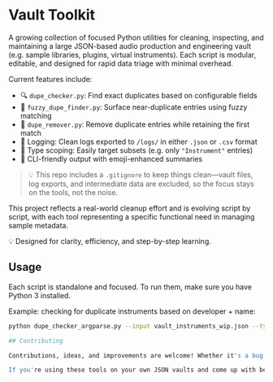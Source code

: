 # Vault Toolkit

A growing collection of focused Python utilities for cleaning, inspecting, and maintaining a large JSON-based audio production and engineering vault (e.g. sample libraries, plugins, virtual instruments). Each script is modular, editable, and designed for rapid data triage with minimal overhead.

Current features include:

- 🔍 `dupe_checker.py`: Find exact duplicates based on configurable fields
- 🧠 `fuzzy_dupe_finder.py`: Surface near-duplicate entries using fuzzy matching
- 🧹 `dupe_remover.py`: Remove duplicate entries while retaining the first match
- 📝 Logging: Clean logs exported to `/logs/` in either `.json` or `.csv` format
- 🎯 Type scoping: Easily target subsets (e.g. only `"Instrument"` entries)
- 🎨 CLI-friendly output with emoji-enhanced summaries
> 💡 This repo includes a `.gitignore` to keep things clean—vault files, log exports, and intermediate data are excluded, so the focus stays on the tools, not the noise.

This project reflects a real-world cleanup effort and is evolving script by script, with each tool representing a specific functional need in managing sample metadata.

💡 Designed for clarity, efficiency, and step-by-step learning.

## Usage

Each script is standalone and focused. To run them, make sure you have Python 3 installed.

Example: checking for duplicate instruments based on developer + name:

```bash
python dupe_checker_argparse.py --input vault_instruments_wip.json --type Instrument --fields developer,name --csv logs/dupes_found.csv

## Contributing

Contributions, ideas, and improvements are welcome! Whether it's a bug fix, feature request, or script enhancement, feel free to fork this repo and open a pull request.

If you're using these tools on your own JSON vaults and come up with better matching strategies or workflows—I'd love to hear from you.



